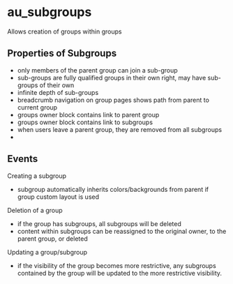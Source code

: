 au_subgroups
============

Allows creation of groups within groups

Properties of Subgroups
-----------------------
- only members of the parent group can join a sub-group
- sub-groups are fully qualified groups in their own right, may have sub-groups of their own
- infinite depth of sub-groups
- breadcrumb navigation on group pages shows path from parent to current group
- groups owner block contains link to parent group
- groups owner block contains link to subgroups
- when users leave a parent group, they are removed from all subgroups
- 

Events
-------
Creating a subgroup
- subgroup automatically inherits colors/backgrounds from parent if group custom layout is used

Deletion of a group
- if the group has subgroups, all subgroups will be deleted
- content within subgroups can be reassigned to the original owner, to the parent group, or deleted

Updating a group/subgroup
- if the visibility of the group becomes more restrictive, any subgroups contained by the group will be
updated to the more restrictive visibility.